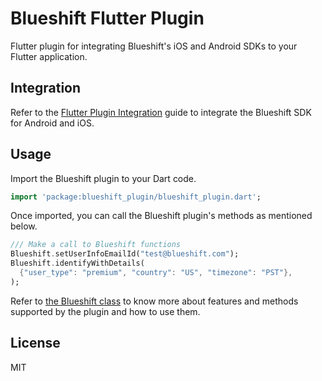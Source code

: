 # Blueshift Flutter Plugin

Flutter plugin for integrating Blueshift's iOS and Android SDKs to your Flutter application.

## Integration

Refer to the [Flutter Plugin Integration](https://developer.blueshift.com/docs/install-and-set-up-flutter-plugin) guide to integrate the Blueshift SDK for Android and iOS.

## Usage

Import the Blueshift plugin to your Dart code.

```dart
import 'package:blueshift_plugin/blueshift_plugin.dart';
```

Once imported, you can call the Blueshift plugin's methods as mentioned below.

```dart
/// Make a call to Blueshift functions
Blueshift.setUserInfoEmailId("test@blueshift.com");
Blueshift.identifyWithDetails(
  {"user_type": "premium", "country": "US", "timezone": "PST"},
);
```

Refer to [the Blueshift class](./lib/blueshift_plugin.dart) to know more about features and methods supported by the plugin and how to use them.

## License

MIT
